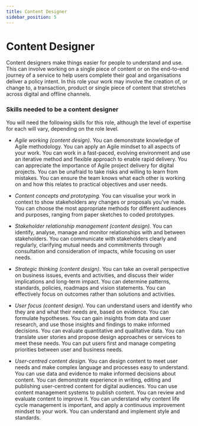 ```yaml
---
title: Content Designer
sidebar_position: 5
---
```

# Content Designer

Content designers make things easier for people to understand and use. This can involve working on a single piece of content or on the end-to-end journey of a service to help users complete their goal and organisations deliver a policy intent. In this role your work may involve the creation of, or change to, a transaction, product or single piece of content that stretches across digital and offline channels.

### Skills needed to be a content designer  

You will need the following skills for this role, although the level of expertise for each will vary, depending on the role level.

- _*Agile working (content design).*_ You can demonstrate knowledge of Agile methodology. You can apply an Agile mindset to all aspects of your work. You can work in a fast-paced, evolving environment and use an iterative method and flexible approach to enable rapid delivery. You can appreciate the importance of Agile project delivery for digital projects. You can be unafraid to take risks and willing to learn from mistakes. You can ensure the team knows what each other is working on and how this relates to practical objectives and user needs.

- _*Content concepts and prototyping.*_ You can visualise your work in context to show stakeholders any changes or proposals you’ve made. You can choose the most appropriate methods for different audiences and purposes, ranging from paper sketches to coded prototypes.

- _*Stakeholder relationship management (content design).*_ You can identify, analyse, manage and monitor relationships with and between stakeholders. You can communicate with stakeholders clearly and regularly, clarifying mutual needs and commitments through consultation and consideration of impacts, while focusing on user needs.

- _*Strategic thinking (content design).*_ You can take an overall perspective on business issues, events and activities, and discuss their wider implications and long-term impact. You can determine patterns, standards, policies, roadmaps and vision statements. You can effectively focus on outcomes rather than solutions and activities.

- _*User focus (content design).*_ You can understand users and identify who they are and what their needs are, based on evidence. You can formulate hypotheses. You can gain insights from data and user research, and use those insights and findings to make informed decisions. You can evaluate quantitative and qualitative data. You can translate user stories and propose design approaches or services to meet these needs. You can put users first and manage competing priorities between user and business needs.

- _*User-centred content design.*_ You can design content to meet user needs and make complex language and processes easy to understand. You can use data and evidence to make informed decisions about content. You can demonstrate experience in writing, editing and publishing user-centred content for digital audiences. You can use content management systems to publish content. You can review and evaluate content to improve it. You can understand why content life cycle management is important, and apply a continuous improvement mindset to your work. You can understand and implement style and standards.
